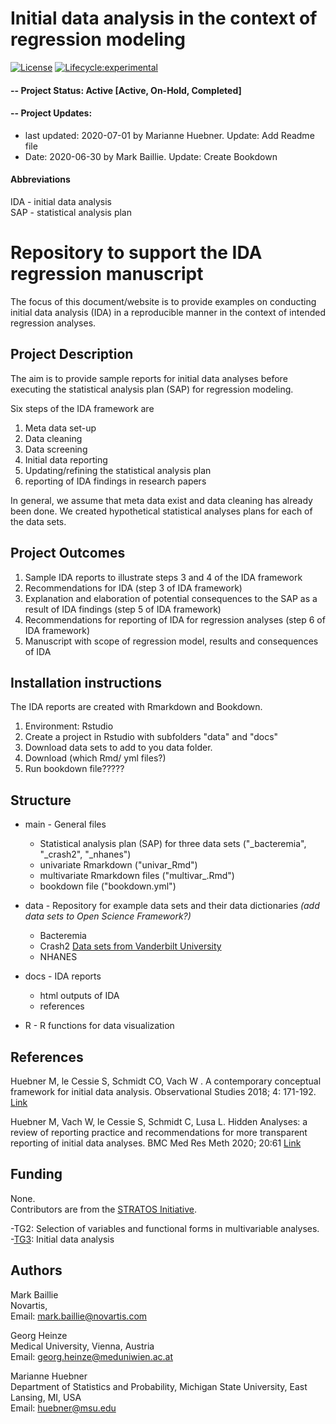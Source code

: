 # Initial data analysis in the context of regression modeling

<!-- badges: start -->
[![License](https://img.shields.io/badge/License-Apache%202.0-blue.svg)](https://opensource.org/licenses/Apache-2.0)
[![Lifecycle:experimental](https://img.shields.io/badge/lifecycle-maturing-green.svg)](https://www.tidyverse.org/lifecycle/#maturing)
<!-- badges: end -->

#### -- Project Status: Active  [Active, On-Hold, Completed]
#### -- Project Updates: 

* last updated: 2020-07-01 by Marianne Huebner. Update: Add Readme file
* Date: 2020-06-30 by Mark Baillie. Update: Create Bookdown

#### Abbreviations
IDA - initial data analysis </br>
SAP - statistical analysis plan


# Repository to support the IDA regression manuscript 
The focus of this document/website is to provide examples on conducting initial data analysis (IDA) in a reproducible manner in the context of intended regression analyses.



## Project Description

The aim is to provide sample reports for initial data analyses before executing the statistical analysis plan (SAP) for regression modeling.

Six steps of the IDA framework are

1. Meta data set-up
2. Data cleaning
3. Data screening
4. Initial data reporting
5. Updating/refining the statistical analysis plan
6. reporting of IDA findings in research papers

In general, we assume that meta data exist and data cleaning has already been done. We created hypothetical statistical analyses plans for each of the data sets. 
 
## Project Outcomes
 
1. Sample IDA reports to illustrate steps 3 and 4 of the IDA framework
2. Recommendations for IDA (step 3 of IDA framework) 
2. Explanation and elaboration of potential consequences to the SAP as a result of IDA findings (step 5 of IDA framework)
3. Recommendations for reporting of IDA for regression analyses (step 6 of IDA framework)
4. Manuscript with scope of regression model, results and consequences of IDA 

 

## Installation instructions

The IDA reports are created with Rmarkdown and Bookdown. 

1. Environment: Rstudio
2. Create a project in Rstudio with subfolders "data" and "docs"
3. Download data sets to add to you data folder.
4. Download (which Rmd/ yml files?)
5. Run bookdown file?????


## Structure  


* main - General files
    * Statistical analysis plan (SAP) for three data sets  ("_bacteremia", "_crash2", "_nhanes")
    * univariate Rmarkdown ("univar_Rmd")
    * multivariate Rmarkdown files ("multivar_.Rmd")
    * bookdown file ("bookdown.yml")
    
* data - Repository for example data sets and their data dictionaries *(add data sets to Open Science Framework?)*
    * Bacteremia
    * Crash2  [Data sets from Vanderbilt University](http://biostat.mc.vanderbilt.edu/wiki/Main/DataSets) 
    * NHANES
    
* docs - IDA reports
    * html outputs of IDA
    * references
    
* R - R functions for data visualization

## References

Huebner M, le Cessie S, Schmidt CO, Vach W . A contemporary conceptual framework for initial data analysis. Observational Studies 2018; 4: 171-192. [Link](https://obsstudies.org/contemporary-conceptual-framework-initial-data-analysis/)

Huebner M, Vach W, le Cessie S, Schmidt C, Lusa L. Hidden Analyses: a review of reporting practice and recommendations for more transparent reporting of initial data analyses. BMC Med Res Meth 2020; 20:61 [Link](https://bmcmedresmethodol.biomedcentral.com/track/pdf/10.1186/s12874-020-00942-y)


## Funding

None. </br>
Contributors are from the [STRATOS Initiative](https://stratos-initiative.org).

-TG2: Selection of variables and functional forms in multivariable analyses.</br>
-[TG3](https://www.stratosida.org): Initial data analysis

## Authors

Mark Baillie </br>
Novartis, </br>
Email: mark.baillie@novartis.com


Georg Heinze </br>
Medical University, Vienna, Austria</br>
Email: georg.heinze@meduniwien.ac.at

Marianne Huebner </br>
Department of Statistics and Probability, Michigan State University, East Lansing, MI, USA</br>
Email: huebner@msu.edu


